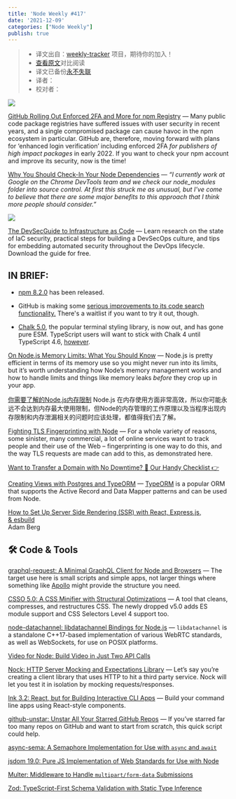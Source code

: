 ```yaml
---
title: 'Node Weekly #417'
date: '2021-12-09'
categories: ["Node Weekly"]
publish: true
---
```

> * 译文出自：[weekly-tracker](https://github.com/FEDarling/weekly-tracker) 项目，期待你的加入！
> * [查看原文](https://nodeweekly.com/link/117312/web)对比阅读
> * 译文已备份[永不失联]()
> * 译者：
> * 校对者：

[![](https://res.cloudinary.com/cpress/image/upload/w_1280,e_sharpen:60/f2jffhszv9r1n44wzxx8.jpg)](https://nodeweekly.com/link/117313/web)

[GitHub Rolling Out Enforced 2FA and More for npm Registry](https://nodeweekly.com/link/117313/web "github.blog") — Many public code package registries have suffered issues with user security in recent years, and a single compromised package can cause havoc in the npm ecosystem in particular. GitHub are, therefore, moving forward with plans for ‘enhanced login verification’ including enforced 2FA _for publishers of high impact packages_ in early 2022. If you want to check your npm account and improve its security, now is the time!

[Why You Should Check-In Your Node Dependencies](https://nodeweekly.com/link/117314/web "www.jackfranklin.co.uk") — _“I currently work at Google on the Chrome DevTools team and we check our node\_modules folder into source control. At first this struck me as unusual, but I’ve come to believe that there are some major benefits to this approach that I think more people should consider.”_

[![](https://copm.s3.amazonaws.com/1830a3cb.jpg)](https://nodeweekly.com/link/117315/web)

[The DevSecGuide to Infrastructure as Code](https://nodeweekly.com/link/117315/web "bridgecrew.io") — Learn research on the state of IaC security, practical steps for building a DevSecOps culture, and tips for embedding automated security throughout the DevOps lifecycle. Download the guide for free.

## **IN BRIEF:**

*   [npm 8.2.0](https://nodeweekly.com/link/117316/web) has been released.
    
*   GitHub is making some [serious improvements to its code search functionality.](https://nodeweekly.com/link/117317/web) There's a waitlist if you want to try it out, though.
    
*   [Chalk 5.0](https://nodeweekly.com/link/117318/web), the popular terminal styling library, is now out, and has gone pure ESM. TypeScript users will want to stick with Chalk 4 until TypeScript 4.6, [however](https://nodeweekly.com/link/117319/web).
    

[On Node.js Memory Limits: What You Should Know](https://nodeweekly.com/link/117320/web "blog.appsignal.com") — Node.js is pretty efficient in terms of its memory use so you might never run into its limits, but it’s worth understanding how Node’s memory management works and how to handle limits and things like memory leaks _before_ they crop up in your app.

[你需要了解的Node.js内存限制](./nodejs_memory_limits_what_you_should_know.md) Node.js 在内存使用方面非常高效，所以你可能永远不会达到内存最大使用限制，但Node的内存管理的工作原理以及当程序出现内存限制和内存泄漏相关的问题时应该处理，都值得我们去了解。

[Fighting TLS Fingerprinting with Node](https://nodeweekly.com/link/117321/web "httptoolkit.tech") — For a whole variety of reasons, some sinister, many commercial, a lot of online services want to track people and their use of the Web – fingerprinting is one way to do this, and the way TLS requests are made can add to this, as demonstrated here.

[Want to Transfer a Domain with No Downtime? 👀 Our Handy Checklist 👉](https://nodeweekly.com/link/117322/web "dnsimple.link")

[Creating Views with Postgres and TypeORM](https://nodeweekly.com/link/117323/web "wanago.io") — [TypeORM](https://nodeweekly.com/link/117324/web) is a popular ORM that supports the Active Record and Data Mapper patterns and can be used from Node.

[How to Set Up Server Side Rendering (SSR) with React, Express.js, & esbuild](https://nodeweekly.com/link/117325/web)  
Adam Berg

## 🛠 Code & Tools

[graphql-request: A Minimal GraphQL Client for Node and Browsers](https://nodeweekly.com/link/117328/web "github.com") — The target use here is small scripts and simple apps, not larger things where something like [Apollo](https://nodeweekly.com/link/117329/web) might provide the structure you need.

[CSSO 5.0: A CSS Minifier with Structural Optimizations](https://nodeweekly.com/link/117330/web "github.com") — A tool that cleans, compresses, and restructures CSS. The newly dropped v5.0 adds ES module support and CSS Selectors Level 4 support too.

[node-datachannel: libdatachannel Bindings for Node.js](https://nodeweekly.com/link/117331/web "github.com") — `libdatachannel` is a standalone C++17-based implementation of various WebRTC standards, as well as WebSockets, for use on POSIX platforms.

[Video for Node: Build Video in Just Two API Calls](https://nodeweekly.com/link/117332/web "get.mux.com")

[Nock: HTTP Server Mocking and Expectations Library](https://nodeweekly.com/link/117333/web "github.com") — Let’s say you’re creating a client library that uses HTTP to hit a third party service. Nock will let you test it in isolation by mocking requests/responses.

[Ink 3.2: React, but for Building Interactive CLI Apps](https://nodeweekly.com/link/117334/web "github.com") — Build your command line apps using React-style components.

[github-unstar: Unstar All Your Starred GitHub Repos](https://nodeweekly.com/link/117335/web "github.com") — If you’ve starred far too many repos on GitHub and want to start from scratch, this quick script could help.

[async-sema: A Semaphore Implementation for Use with `async` and `await`](https://nodeweekly.com/link/117336/web)  

[jsdom 19.0: Pure JS Implementation of Web Standards for Use with Node](https://nodeweekly.com/link/117337/web)  

[Multer: Middleware to Handle `multipart/form-data` Submissions](https://nodeweekly.com/link/117338/web)  

[Zod: TypeScript-First Schema Validation with Static Type Inference](https://nodeweekly.com/link/117339/web)  